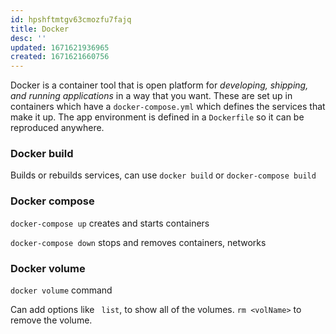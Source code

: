 ```yaml
---
id: hpshftmtgv63cmozfu7fajq
title: Docker
desc: ''
updated: 1671621936965
created: 1671621660756
---
```

Docker is a container tool that is open platform for *developing, shipping, and running applications* in a way that you want. 
These are set up in containers which have a `docker-compose.yml` which defines the services that make it up.
The app environment is defined in a `Dockerfile` so it can be reproduced anywhere.

### Docker build
Builds or rebuilds services, can use `docker build` or `docker-compose build`

### Docker compose
`docker-compose up` creates and starts containers

`docker-compose down` stops and removes containers, networks

### Docker volume
`docker volume` command

Can add options like ` list`, to show all of the volumes.
`rm <volName>` to remove the volume.